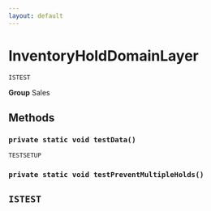 ```yaml
---
layout: default
---
```

# InventoryHoldDomainLayer

`ISTEST`



**Group** Sales

## Methods
### `private static void testData()`

`TESTSETUP`
### `private static void testPreventMultipleHolds()`

`ISTEST`
---
